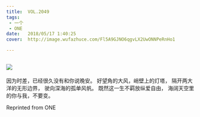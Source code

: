 ```yaml
---
title:	VOL.2049
tags:
 - 一个
 - ONE
date:	2018/05/17 1:40:25
cover:	http://image.wufazhuce.com/Fl5A9GJNO6qgvLX2UwONNPeRnHo1

---
```

![](http://image.wufazhuce.com/Fl5A9GJNO6qgvLX2UwONNPeRnHo1)
---

因为时差，已经很久没有和你说晚安。 好望角的大风，峭壁上的灯塔， 隔开两大洋的无形边界， 驶向深海的孤单风帆。 既然这一生不羁放纵爱自由， 海阔天空里的你与我，不要变。
 
Reprinted from ONE
